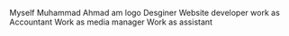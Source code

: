 Myself Muhammad Ahmad 
am logo Desginer 
Website developer
work as Accountant 
Work as media manager 
Work as assistant 
